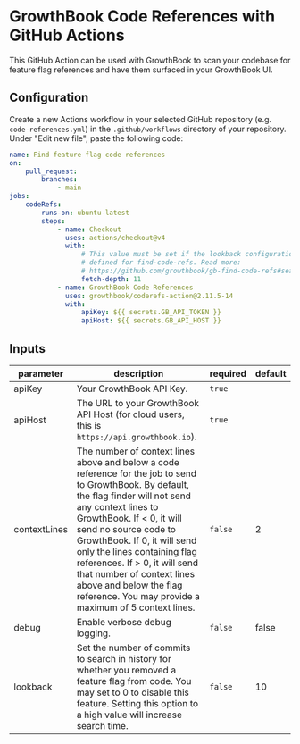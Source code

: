 # GrowthBook Code References with GitHub Actions

This GitHub Action can be used with GrowthBook to scan your codebase for feature flag references and have them surfaced in your GrowthBook UI.

## Configuration

Create a new Actions workflow in your selected GitHub repository (e.g. `code-references.yml`) in the `.github/workflows` directory of your repository. Under "Edit new file", paste the following code:

```yaml
name: Find feature flag code references
on:
    pull_request:
        branches:
            - main
jobs:
    codeRefs:
        runs-on: ubuntu-latest
        steps:
            - name: Checkout
              uses: actions/checkout@v4
              with:
                  # This value must be set if the lookback configuration option is
                  # defined for find-code-refs. Read more:
                  # https://github.com/growthbook/gb-find-code-refs#searching-for-unused-flags-extinctions
                  fetch-depth: 11
            - name: GrowthBook Code References
              uses: growthbook/coderefs-action@2.11.5-14
              with:
                  apiKey: ${{ secrets.GB_API_TOKEN }}
                  apiHost: ${{ secrets.GB_API_HOST }}
```

<!-- action-docs-inputs -->

## Inputs

| parameter    | description                                                                                                                                                                                                                                                                                                                                                                                                                     | required | default         |
| ------------ | ------------------------------------------------------------------------------------------------------------------------------------------------------------------------------------------------------------------------------------------------------------------------------------------------------------------------------------------------------------------------------------------------------------------------------- | -------- | --------------- |
| apiKey       | Your GrowthBook API Key.                                                                                                                                                                                                                                                                                                                                                                                                        | `true`   |                 |
| apiHost      | The URL to your GrowthBook API Host (for cloud users, this is `https://api.growthbook.io`).                                                                                                                                                                                                                                                                                                                                     | `true`   |                 |
| contextLines | The number of context lines above and below a code reference for the job to send to GrowthBook. By default, the flag finder will not send any context lines to GrowthBook. If < 0, it will send no source code to GrowthBook. If 0, it will send only the lines containing flag references. If > 0, it will send that number of context lines above and below the flag reference. You may provide a maximum of 5 context lines. | `false`  | 2               |
| debug        | Enable verbose debug logging.                                                                                                                                                                                                                                                                                                                                                                                                   | `false`  | false           |
| lookback     | Set the number of commits to search in history for whether you removed a feature flag from code. You may set to 0 to disable this feature. Setting this option to a high value will increase search time.                                                                                                                                                                                                                       | `false`  | 10              |

<!-- action-docs-inputs -->
